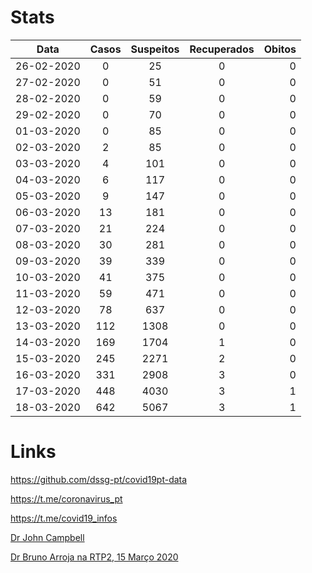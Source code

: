 
# Stats 

| Data | Casos | Suspeitos | Recuperados | Obitos |
|------|:-----:|:---------:|:-----------:|-------:|
| 26-02-2020 | 0 | 25 | 0 | 0 |
| 27-02-2020 | 0 | 51 | 0 | 0 |
| 28-02-2020 | 0 | 59 | 0 | 0 |
| 29-02-2020 | 0 | 70 | 0 | 0 |
| 01-03-2020 | 0 | 85 | 0 | 0 |
| 02-03-2020 | 2 | 85 | 0 | 0 |
| 03-03-2020 | 4 | 101 | 0 | 0 |
| 04-03-2020 | 6 | 117 | 0 | 0 |
| 05-03-2020 | 9 | 147 | 0 | 0 |
| 06-03-2020 | 13 | 181 | 0 | 0 |
| 07-03-2020 | 21 | 224 | 0 | 0 |
| 08-03-2020 | 30 | 281 | 0 | 0 |
| 09-03-2020 | 39 | 339 | 0 | 0 |
| 10-03-2020 | 41 | 375 | 0 | 0 |
| 11-03-2020 | 59 | 471 | 0 | 0 |
| 12-03-2020 | 78 | 637 | 0 | 0 |
| 13-03-2020 | 112 | 1308 | 0 | 0 |
| 14-03-2020 | 169 | 1704 | 1 | 0 |
| 15-03-2020 | 245 | 2271 | 2 | 0 |
| 16-03-2020 | 331 | 2908 | 3 | 0 |
| 17-03-2020 | 448 | 4030 | 3 | 1 |
| 18-03-2020 | 642 | 5067 | 3 | 1 |



# Links
https://github.com/dssg-pt/covid19pt-data

https://t.me/coronavirus_pt

https://t.me/covid19_infos

[Dr John Campbell](https://www.youtube.com/watch?v=dr0Cqlf5xK4)

[Dr Bruno Arroja na RTP2, 15 Março 2020](https://streamable.com/chqim)
